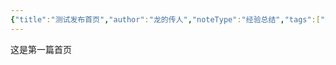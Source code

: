 ```yaml
---
{"title":"测试发布首页","author":"龙的传人","noteType":"经验总结","tags":["测试笔记","gardenEntry"],"status":"进行中","dateCreat":"2025-06-06 09:49:19","dateUpdate":"2025-06-06 09:49:19","dg-home":"true","dg-publish":true,"dg-path":"笔记/✍️ 文档工程/","permalink":"/笔记/✍️ 文档工程//","dgPassFrontmatter":true}
---
```


这是第一篇首页